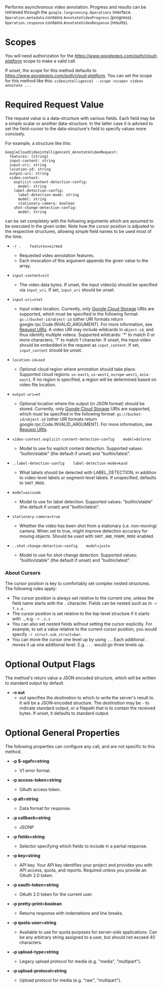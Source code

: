 Performs asynchronous video annotation. Progress and results can be
retrieved through the `google.longrunning.Operations` interface.
`Operation.metadata` contains `AnnotateVideoProgress` (progress).
`Operation.response` contains `AnnotateVideoResponse` (results).
# Scopes

You will need authorization for the *https://www.googleapis.com/auth/cloud-platform* scope to make a valid call.

If unset, the scope for this method defaults to *https://www.googleapis.com/auth/cloud-platform*.
You can set the scope for this method like this: `videointelligence1 --scope <scope> videos annotate ...`
# Required Request Value

The request value is a data-structure with various fields. Each field may be a simple scalar or another data-structure.
In the latter case it is advised to set the field-cursor to the data-structure's field to specify values more concisely.

For example, a structure like this:
```
GoogleCloudVideointelligenceV1_AnnotateVideoRequest:
  features: [string]
  input-content: string
  input-uri: string
  location-id: string
  output-uri: string
  video-context:
    explicit-content-detection-config:
      model: string
    label-detection-config:
      label-detection-mode: string
      model: string
      stationary-camera: boolean
    shot-change-detection-config:
      model: string

```

can be set completely with the following arguments which are assumed to be executed in the given order. Note how the cursor position is adjusted to the respective structures, allowing simple field names to be used most of the time.

* `-r .    features=eirmod`
    - Requested video annotation features.
    - Each invocation of this argument appends the given value to the array.
* `input-content=sit`
    - The video data bytes.
        If unset, the input video(s) should be specified via `input_uri`.
        If set, `input_uri` should be unset.
* `input-uri=stet`
    - Input video location. Currently, only
        [Google Cloud Storage](https://cloud.google.com/storage/) URIs are
        supported, which must be specified in the following format:
        `gs://bucket-id/object-id` (other URI formats return
        google.rpc.Code.INVALID_ARGUMENT). For more information, see
        [Request URIs](/storage/docs/reference-uris).
        A video URI may include wildcards in `object-id`, and thus identify
        multiple videos. Supported wildcards: &#39;*&#39; to match 0 or more characters;
        &#39;?&#39; to match 1 character. If unset, the input video should be embedded
        in the request as `input_content`. If set, `input_content` should be unset.
* `location-id=sed`
    - Optional cloud region where annotation should take place. Supported cloud
        regions: `us-east1`, `us-west1`, `europe-west1`, `asia-east1`. If no region
        is specified, a region will be determined based on video file location.
* `output-uri=et`
    - Optional location where the output (in JSON format) should be stored.
        Currently, only [Google Cloud Storage](https://cloud.google.com/storage/)
        URIs are supported, which must be specified in the following format:
        `gs://bucket-id/object-id` (other URI formats return
        google.rpc.Code.INVALID_ARGUMENT). For more information, see
        [Request URIs](/storage/docs/reference-uris).
* `video-context.explicit-content-detection-config    model=dolores`
    - Model to use for explicit content detection.
        Supported values: &#34;builtin/stable&#34; (the default if unset) and
        &#34;builtin/latest&#34;.

* `..label-detection-config    label-detection-mode=kasd`
    - What labels should be detected with LABEL_DETECTION, in addition to
        video-level labels or segment-level labels.
        If unspecified, defaults to `SHOT_MODE`.
* `model=accusam`
    - Model to use for label detection.
        Supported values: &#34;builtin/stable&#34; (the default if unset) and
        &#34;builtin/latest&#34;.
* `stationary-camera=true`
    - Whether the video has been shot from a stationary (i.e. non-moving) camera.
        When set to true, might improve detection accuracy for moving objects.
        Should be used with `SHOT_AND_FRAME_MODE` enabled.

* `..shot-change-detection-config    model=justo`
    - Model to use for shot change detection.
        Supported values: &#34;builtin/stable&#34; (the default if unset) and
        &#34;builtin/latest&#34;.




### About Cursors

The cursor position is key to comfortably set complex nested structures. The following rules apply:

* The cursor position is always set relative to the current one, unless the field name starts with the `.` character. Fields can be nested such as in `-r f.s.o` .
* The cursor position is set relative to the top-level structure if it starts with `.`, e.g. `-r .s.s`
* You can also set nested fields without setting the cursor explicitly. For example, to set a value relative to the current cursor position, you would specify `-r struct.sub_struct=bar`.
* You can move the cursor one level up by using `..`. Each additional `.` moves it up one additional level. E.g. `...` would go three levels up.


# Optional Output Flags

The method's return value a JSON encoded structure, which will be written to standard output by default.

* **-o out**
    - *out* specifies the *destination* to which to write the server's result to.
      It will be a JSON-encoded structure.
      The *destination* may be `-` to indicate standard output, or a filepath that is to contain the received bytes.
      If unset, it defaults to standard output.
# Optional General Properties

The following properties can configure any call, and are not specific to this method.

* **-p $-xgafv=string**
    - V1 error format.

* **-p access-token=string**
    - OAuth access token.

* **-p alt=string**
    - Data format for response.

* **-p callback=string**
    - JSONP

* **-p fields=string**
    - Selector specifying which fields to include in a partial response.

* **-p key=string**
    - API key. Your API key identifies your project and provides you with API access, quota, and reports. Required unless you provide an OAuth 2.0 token.

* **-p oauth-token=string**
    - OAuth 2.0 token for the current user.

* **-p pretty-print=boolean**
    - Returns response with indentations and line breaks.

* **-p quota-user=string**
    - Available to use for quota purposes for server-side applications. Can be any arbitrary string assigned to a user, but should not exceed 40 characters.

* **-p upload-type=string**
    - Legacy upload protocol for media (e.g. &#34;media&#34;, &#34;multipart&#34;).

* **-p upload-protocol=string**
    - Upload protocol for media (e.g. &#34;raw&#34;, &#34;multipart&#34;).
